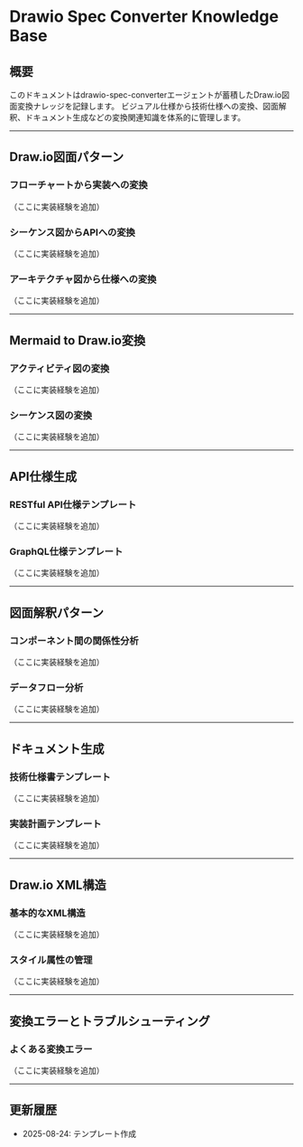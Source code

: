 # Drawio Spec Converter Knowledge Base

## 概要
このドキュメントはdrawio-spec-converterエージェントが蓄積したDraw.io図面変換ナレッジを記録します。
ビジュアル仕様から技術仕様への変換、図面解釈、ドキュメント生成などの変換関連知識を体系的に管理します。

---

## Draw.io図面パターン

### フローチャートから実装への変換
（ここに実装経験を追加）

### シーケンス図からAPIへの変換
（ここに実装経験を追加）

### アーキテクチャ図から仕様への変換
（ここに実装経験を追加）

---

## Mermaid to Draw.io変換

### アクティビティ図の変換
（ここに実装経験を追加）

### シーケンス図の変換
（ここに実装経験を追加）

---

## API仕様生成

### RESTful API仕様テンプレート
（ここに実装経験を追加）

### GraphQL仕様テンプレート
（ここに実装経験を追加）

---

## 図面解釈パターン

### コンポーネント間の関係性分析
（ここに実装経験を追加）

### データフロー分析
（ここに実装経験を追加）

---

## ドキュメント生成

### 技術仕様書テンプレート
（ここに実装経験を追加）

### 実装計画テンプレート
（ここに実装経験を追加）

---

## Draw.io XML構造

### 基本的なXML構造
（ここに実装経験を追加）

### スタイル属性の管理
（ここに実装経験を追加）

---

## 変換エラーとトラブルシューティング

### よくある変換エラー
（ここに実装経験を追加）

---

## 更新履歴
- 2025-08-24: テンプレート作成